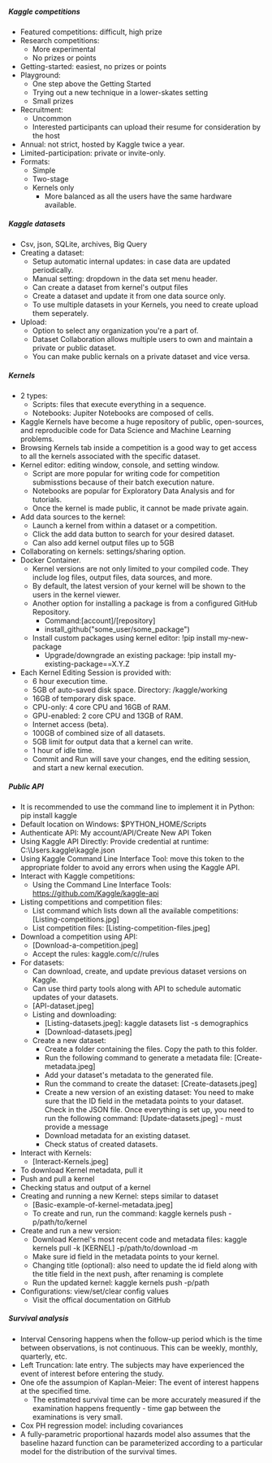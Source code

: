 ##### Kaggle competitions
- Featured competitions: difficult, high prize
- Research competitions: 
    - More experimental
    - No prizes or points
- Getting-started: easiest, no prizes or points
- Playground: 
    - One step above the Getting Started
    - Trying out a new technique in a lower-skates setting
    - Small prizes
- Recruitment:
    - Uncommon
    - Interested participants can upload their resume for consideration by the host
- Annual: not strict, hosted by Kaggle twice a year.
- Limited-participation: private or invite-only.
- Formats:
    - Simple
    - Two-stage
    - Kernels only
        - More balanced as all the users have the same hardware available.

##### Kaggle datasets
- Csv, json, SQLite, archives, Big Query
- Creating a dataset:
    - Setup automatic internal updates: in case data are updated periodically.
    - Manual setting: dropdown in the data set menu header.
    - Can create a dataset from kernel's output files
    - Create a dataset and update it from one data source only.
    - To use multiple datasets in your Kernels, you need to create upload them seperately.
- Upload:
    - Option to select any organization you're a part of.
    - Dataset Collaboration allows multiple users to own and maintain a private or public dataset.
    - You can make public kernals on a private dataset and vice versa.

##### Kernels
- 2 types:
    - Scripts: files that execute everything in a sequence.
    - Notebooks: Jupiter Notebooks are composed of cells. 
- Kaggle Kernels have become a huge repository of public, open-sources, and reproducible code for Data Science and Machine Learning problems.
- Browsing Kernels tab inside a competition is a good way to get access to all the kernels associated with the specific dataset. 
- Kernel editor: editing window, console, and setting window.
    - Script are more popular for writing code for competition submisstions because of their batch execution nature.
    - Notebooks are popular for Exploratory Data Analysis and for tutorials.
    - Once the kernel is made public, it cannot be made private again. 
- Add data sources to the kernel: 
    - Launch a kernel from within a dataset or a competition.
    - Click the add data button to search for your desired dataset.
    - Can also add kernel output files up to 5GB
- Collaborating on kernels: settings/sharing option.
- Docker Container.
    - Kernel versions are not only limited to your compiled code. They include log files, output files, data sources, and more.
    - By default, the latest version of your kernel will be shown to the users in the kernel viewer. 
    - Another option for installing a package is from a configured GitHub Repository.
        - Command:[account]/[repository]
        - install_github("some_user/some_package")
    - Install custom packages using kernel editor: !pip install my-new-package
        - Upgrade/downgrade an existing package: !pip install my-existing-package==X.Y.Z
- Each Kernel Editing Session is provided with:
    - 6 hour execution time.
    - 5GB of auto-saved disk space. Directory: /kaggle/working
    - 16GB of temporary disk space.
    - CPU-only: 4 core CPU and 16GB of RAM.
    - GPU-enabled: 2 core CPU and 13GB of RAM.
    - Internet access (beta).
    - 100GB of combined size of all datasets.
    - 5GB limit for output data that a kernel can write.
    - 1 hour of idle time.
    - Commit and Run will save your changes, end the editing session, and start a new kernal execution.

##### Public API
- It is recommended to use the command line to implement it in Python: pip install kaggle
- Default location on Windows: $PYTHON_HOME/Scripts
- Authenticate API: My account/API/Create New API Token
- Using Kaggle API Directly: Provide credential at runtime: C:\Users<Windows-username>.kaggle\kaggle.json
- Using Kaggle Command Line Interface Tool: move this token to the appropriate folder to avoid any errors when using the Kaggle API.
- Interact with Kaggle competitions: 
    - Using the Command Line Interface Tools: https://github.com/Kaggle/kaggle-api
- Listing competitions and competition files: 
    - List command which lists down all the available competitions: [Listing-competitions.jpg]
    - List competition files: [Listing-competition-files.jpeg]
- Download a competition using API:
    - [Download-a-competition.jpeg]
    - Accept the rules: kaggle.com/c/<competition-name>/rules
- For datasets: 
    - Can download, create, and update previous dataset versions on Kaggle.
    - Can use third party tools along with API to schedule automatic updates of your datasets. 
    - [API-dataset.jpeg]
    - Listing and downloading: 
        - [Listing-datasets.jpeg]: kaggle datasets list -s demographics
        - [Download-datasets.jpeg]
    - Create a new dataset:
        - Create a folder containing the files. Copy the path to this folder.
        - Run the following command to generate a metadata file: [Create-metadata.jpeg]
        - Add your dataset's metadata to the generated file.
        - Run the command to create the dataset: [Create-datasets.jpeg] 
        - Create a new version of an existing dataset: You need to make sure that the ID field in the metadata points to your dataset. Check in the JSON file. Once everything is set up, you need to run the following command: [Update-datasets.jpeg] - must provide a message
        - Download metadata for an existing dataset.
        - Check status of created datasets.
- Interact with Kernels:
    - [Interact-Kernels.jpeg]
- To download Kernel metadata, pull it
- Push and pull a kernel
- Checking status and output of a kernel
- Creating and running a new Kernel: steps similar to dataset
    - [Basic-example-of-kernel-metadata.jpeg]
    - To create and run, run the command: kaggle kernels push -p/path/to/kernel
- Create and run a new version:
    - Download Kernel's most recent code and metadata files: kaggle kernels pull -k [KERNEL] -p/path/to/download -m
    - Make sure id field in the metadata points to your kernel.
    - Changing title (optional): also need to update the id field along with the title field in the next push, after renaming is complete
    - Run the updated kernel: kaggle kernels push -p/path
- Configurations: view/set/clear config values
    - Visit the offical documentation on GitHub

##### Survival analysis
- Interval Censoring happens when the follow-up period which is the time between observations, is not continuous. This can be weekly, monthly, quarterly, etc.
- Left Truncation: late entry. The subjects may have experienced the event of interest before entering the study.
- One ofe the assumpion of Kaplan-Meier: The event of interest happens at the specified time.
    - The estimated survival time can be more accurately measured if the examination happens frequently - time gap between the examinations is very small.
- Cox PH regression model: including covariances
- A fully-parametric proportional hazards model also assumes that the baseline hazard function can be parameterized according to a particular model for the distribution of the survival times.